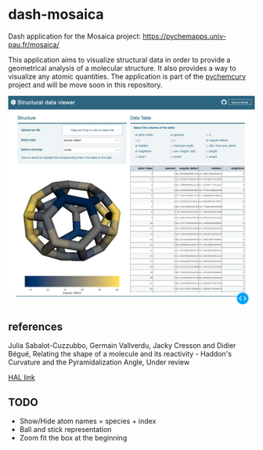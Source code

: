 # dash-mosaica

Dash application for the Mosaica project: https://pychemapps.univ-pau.fr/mosaica/

This application aims to visualize structural data in order to provide a geometrical
analysis of a molecular structure. It also provides a way to visualize any 
atomic quantities. The application is part of the
[pychemcurv](https://github.com/gVallverdu/pychemcurv) project and will be move
soon in this repository.

![](./screenshot.png)

## references

Julia Sabalot-Cuzzubbo, Germain Vallverdu, Jacky Cresson and Didier Bégué, Relating the
shape of a molecule and its reactivity - Haddon's Curvature and the Pyramidalization
Angle, Under review

[HAL link](https://hal.archives-ouvertes.fr/hal-02490358/file/SI-Sabalot-Vallverdu-Begue-Cresson.pdf)

## TODO

* Show/Hide atom names = species + index
* Ball and stick representation
* Zoom fit the box at the beginning
